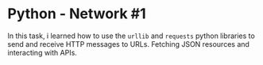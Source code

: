 # Python - Network #1
In this task, i learned how to use the `urllib` and `requests` python libraries to send and receive HTTP messages to URLs. Fetching JSON resources and interacting with APIs.
